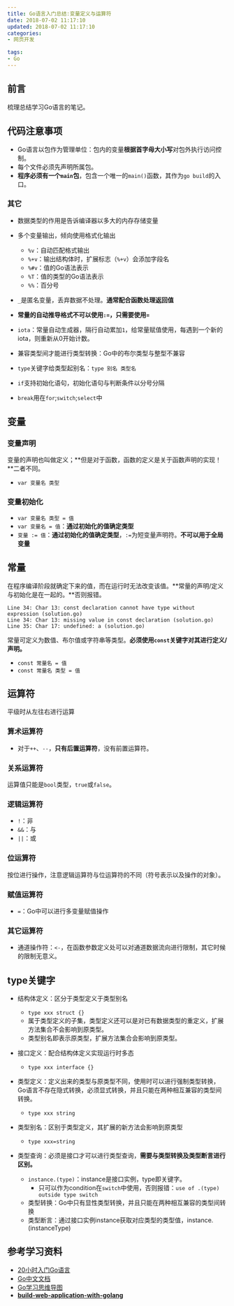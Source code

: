 ```yaml
---
title: Go语言入门总结:变量定义与运算符
date: 2018-07-02 11:17:10
updated: 2018-07-02 11:17:10
categories:
- 网页开发

tags:
- Go
---
```

## 前言
梳理总结学习Go语言的笔记。

<!-- more -->
## 代码注意事项
- Go语言以包作为管理单位：包内的变量**根据首字母大小写**对包外执行访问控制。
- 每个文件必须先声明所属包。
- **程序必须有一个`main`包**，包含一个唯一的`main()`函数，其作为`go build`的入口。

### 其它
- 数据类型的作用是告诉编译器以多大的内存存储变量
- 多个变量输出，倾向使用格式化输出
    - `%v`：自动匹配格式输出
    - `%+v`：输出结构体时，扩展标志（`%+v`）会添加字段名
    - `%#v`：值的Go语法表示
    - `%T`：值的类型的Go语法表示
    - `%%`：百分号

- `_`是匿名变量，丢弃数据不处理。**通常配合函数处理返回值**
- **常量的自动推导格式不可以使用`:=`，只需要使用`=`**
- `iota`：常量自动生成器，隔行自动累加`1`，给常量赋值使用，每遇到一个新的iota，则重新从0开始计数。
- 兼容类型间才能进行类型转换：Go中的布尔类型与整型不兼容
- `type`关键字给类型起别名：`type 别名 类型名`
- `if`支持初始化语句，初始化语句与判断条件以分号分隔
- `break`用在`for`;`switch`;`select`中

## 变量
### 变量声明
变量的声明也叫做定义；**但是对于函数，函数的定义是关于函数声明的实现！**二者不同。
- `var 变量名 类型`

### 变量初始化
- `var 变量名 类型 = 值`
- `var 变量名 = 值`：**通过初始化的值确定类型**
- `变量 := 值`：**通过初始化的值确定类型**，`:=`为短变量声明符。**不可以用于全局变量**

## 常量
在程序编译阶段就确定下来的值，而在运行时无法改变该值。**常量的声明/定义与初始化是在一起的。**否则报错。

```output
Line 34: Char 13: const declaration cannot have type without expression (solution.go)
Line 34: Char 13: missing value in const declaration (solution.go)
Line 35: Char 17: undefined: a (solution.go)
```
常量可定义为数值、布尔值或字符串等类型。**必须使用`const`关键字对其进行定义/声明。**

- `const 常量名 = 值`
- `const 常量名 类型 = 值`

## 运算符
平级时从左往右进行运算

### 算术运算符
- 对于`++`、`--`，**只有后置运算符**，没有前置运算符。

### 关系运算符
运算值只能是`bool`类型，`true`或`false`。

### 逻辑运算符
- `!`：非
- `&&`：与
- `||`：或

### 位运算符
按位进行操作，注意逻辑运算符与位运算符的不同（符号表示以及操作的对象）。

### 赋值运算符
- `=`：Go中可以进行多变量赋值操作

### 其它运算符
- 通道操作符：`<-`，在函数参数定义处可以对通道数据流向进行限制，其它时候的限制无意义。

## type关键字
- 结构体定义：区分于类型定义于类型别名
    - `type xxx struct {}`
    - 属于类型定义的子集，类型定义还可以是对已有数据类型的重定义，扩展方法集合不会影响到原类型。
    - 类型别名即表示原类型，扩展方法集合会影响到原类型。

- 接口定义：配合结构体定义实现运行时多态
    - `type xxx interface {}`

- 类型定义：定义出来的类型与原类型不同，使用时可以进行强制类型转换，Go语言不存在隐式转换，必须显式转换，并且只能在两种相互兼容的类型间转换。
    - `type xxx string`

- 类型别名：区别于类型定义，其扩展的新方法会影响到原类型
    - `type xxx=string`

- 类型查询：必须是接口才可以进行类型查询，**需要与类型转换及类型断言进行区别。**
    - `instance.(type)`：instance是接口实例，type即关键字。
        - 只可以作为condition在`switch`中使用，否则报错：`use of .(type) outside type switch`
    - 类型转换：Go中只有显性类型转换，并且只能在两种相互兼容的类型间转换
    - 类型断言：通过接口实例instance获取对应类型的类型值，instance.(instanceType)

## 参考学习资料
- [20小时入门Go语言](https://www.bilibili.com/video/av20432910/)
- [Go中文文档](https://studygolang.com/pkgdoc)
- [Go学习思维导图](https://www.processon.com/view/link/5a9ba4c8e4b0a9d22eb3bdf0#map)
- **[build-web-application-with-golang](https://github.com/astaxie/build-web-application-with-golang)**
